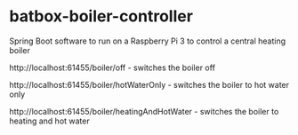 # batbox-boiler-controller
Spring Boot software to run on a Raspberry Pi 3 to control a central heating boiler

http://localhost:61455/boiler/off - switches the boiler off

http://localhost:61455/boiler/hotWaterOnly - switches the boiler to hot water only

http://localhost:61455/boiler/heatingAndHotWater - switches the boiler to heating and hot water
